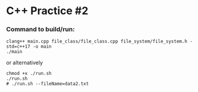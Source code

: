 # C++ Practice #2

### Command to build/run:

```
clang++ main.cpp file_class/file_class.cpp file_system/file_system.h -std=c++17 -o main
./main
```
or alternatively
```
chmod +x ./run.sh
./run.sh
# ./run.sh --fileName=data2.txt
```
